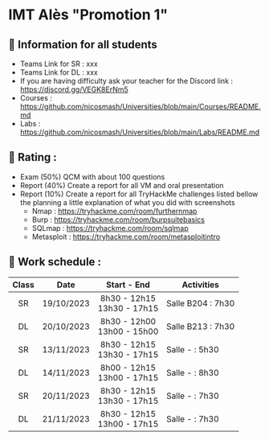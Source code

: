 # IMT Alès "Promotion 1"

## 📢 Information for all students

* Teams Link for SR : xxx
* Teams Link for DL : xxx
* If you are having difficulty ask your teacher for the Discord link : https://discord.gg/VEGK8ErNm5
* Courses : https://github.com/nicosmash/Universities/blob/main/Courses/README.md
* Labs : https://github.com/nicosmash/Universities/blob/main/Labs/README.md

## 📢 Rating :
* Exam (50%) QCM with about 100 questions
* Report (40%) Create a report for all VM and oral presentation
* Report (10%) Create a report for all TryHackMe challenges listed bellow the planning a little explanation of what you did with screenshots
    * Nmap : https://tryhackme.com/room/furthernmap
    * Burp : https://tryhackme.com/room/burpsuitebasics
    * SQLmap : https://tryhackme.com/room/sqlmap
    * Metasploit : https://tryhackme.com/room/metasploitintro 

## 📢 Work schedule :
| Class  | Date  | Start - End |  Activities |
| :---: | :---: | :---------: | ------------- |
| SR  | 19/10/2023  | 8h30 - 12h15 <br> 13h30 - 17h15  | Salle B204 : 7h30 |
| DL  | 20/10/2023  | 8h30 - 12h00 <br> 13h00 - 15h00  | Salle B213 : 7h30 |
| SR  | 13/11/2023  | 8h30 - 12h15 <br> 13h30 - 17h15  | Salle - : 5h30 |
| DL  | 14/11/2023  | 8h00 - 12h15 <br> 13h00 - 17h15  | Salle - : 8h30 |
| SR  | 20/11/2023  | 8h30 - 12h15 <br> 13h30 - 17h15  | Salle - : 7h30 |
| DL  | 21/11/2023  | 8h30 - 12h15 <br> 13h00 - 17h15  | Salle - : 7h30 |
